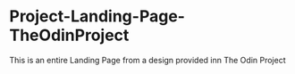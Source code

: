 # Project-Landing-Page-TheOdinProject
This is an entire Landing Page from a design provided inn The Odin Project
